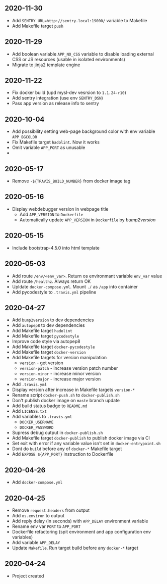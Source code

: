 ## 2020-11-30

- Add `SENTRY_URL=http://sentry.local:19000/` variable to Makefile
- Add Makefile target `push`

## 2020-11-29

- Add boolean variable `APP_NO_CSS` variable to disable loading external CSS or JS resources (usable in isolated environments)
- Migrate to jinja2 template engine

## 2020-11-22

- Fix docker build (upd mysl-dev vesrsion to `1.1.24-r10`)
- Add sentry integration (use env `SENTRY_DSN`)
- Pass app version as release info to sentry

## 2020-10-04

- Add possibility setting web-page background color with env variable `APP_BGCOLOR`
- Fix Makefile target `hadolint`. Now it works
- Omit variable `APP_PORT` as unusable
- 

## 2020-05-17

- Remove `-${TRAVIS_BUILD_NUMBER}` from docker image tag

## 2020-05-16

- Display webdebugger version in webpage title
  - Add `APP_VERSION` to `Dockerfile`
  - Automatically update `APP_VERSION` in `Dockerfile` by _bump2version_

## 2020-05-15

- Include bootstrap-4.5.0 into html template

## 2020-05-03

- Add route `/env/<env_var>`. Return os environmant variable `env_var` value
- Add route `/healthz`. Always return OK
- Upldate `docker-compose.yml`. Mount `./` as `/app` into container
- Add pycodestyle to `.travis.yml` pipeline

## 2020-04-27

- Add `bump2version` to dev dependencies
- Add `autopep8` to dev dependencies
- Add Makefile target `hadolint`
- Add Makefile target `pycodestyle`
- Improve code style via autopep8
- Add Makefile target `docker-pycodestyle`
- Add Makefile target `docker-version`
- Add Makefile targets for version manipulation
  - `version` - get version
  - `version-patch` - increase version patch number
  - `version-minor` - increase minor version
  - `version-major` - increase major version
- Add `.travis.yml`
- Display version after increase in Makefile targets `version-*`
- Rename script `docker-push.sh` to `docker-publish.sh`
- Don't publish docker image on `maste` branch update
- Add build status badge to `README.md`
- Add `LICENSE.txt`
- Add variables to `.travis.yml`
  - `DOCKER_USERNAME`
  - `DOCKER_PASSWORD`
- Supress debug output in `docker-publish.sh`
- Add Makefile target `docker-publish` to publish docker image via CI
- Set exit with error if any variable value isn't set in `docker-entrypoint.sh`
- Dont do `build` before any of `docker-*` Makefile target
- Add `EXPOSE ${APP_PORT}` instruction to Dockerfile

## 2020-04-26

- Add `docker-compose.yml`

## 2020-04-25

- Remove `request.headers` from output
- Add `os.environ` to output
- Add reply delay (in seconds) with `APP_DELAY` environment variable
- Rename env var `PORT` to `APP_PORT`
- Dockerfile refactoring (spit environment and app configuration env variables)
- Add variable `APP_DELAY`
- Update `Makefile`. Run target build before any `docker-*` target


## 2020-04-24

- Project created
